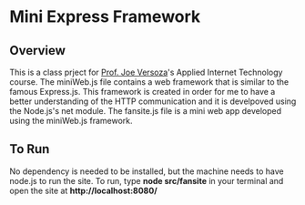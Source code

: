 # Mini Express Framework

## Overview

This is a class prject for [Prof. Joe Versoza](http://cs.nyu.edu/~jversoza/)'s Applied Internet Technology course. The miniWeb.js file contains a web framework that is similar to the famous Express.js. This framework is created in order for me to have a better understanding of the HTTP communication and it is develpoved using the Node.js's net module. The fansite.js file is a mini web app developed using the miniWeb.js framework.

## To Run

No dependency is needed to be installed, but the machine needs to have node.js to run the site. To run, type **node src/fansite** in your terminal and open the site at **http://localhost:8080/**
